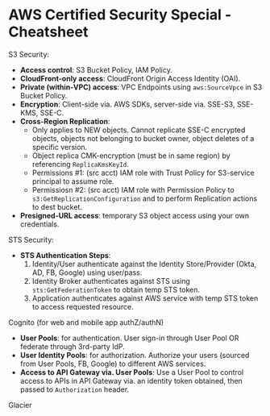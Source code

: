 # AWS Certified Security Special - Cheatsheet

S3 Security:
* __Access control__: S3 Bucket Policy, IAM Policy.
* __CloudFront-only access__: CloudFront Origin Access Identity (OAI).
* __Private (within-VPC) access__: VPC Endpoints using `aws:SourceVpce` in S3 Bucket Policy.
* __Encryption__: Client-side via. AWS SDKs, server-side via. SSE-S3, SSE-KMS, SSE-C.
* __Cross-Region Replication__:
    * Only applies to NEW objects. Cannot replicate SSE-C encrypted objects, objects not belonging to bucket owner, object deletes of a specific version.
    * Object replica CMK-encryption (must be in same region) by referencing `ReplicaKmsKeyId`.
    * Permissions #1: (src acct) IAM role with Trust Policy for S3-service principal to assume role.
    * Permissiosn #2: (src acct) IAM role with Permission Policy to `s3:GetReplicationConfiguration` and to perform Replication actions to dest bucket.
* __Presigned-URL access__: temporary S3 object access using your own credentials.

STS Security:
* __STS Authentication Steps__:
    1. Identity/User authenticate against the Identity Store/Provider (Okta, AD, FB, Google) using user/pass.
    2. Identity Broker authenticates against STS using `sts:GetFederationToken` to obtain temp STS token.
    3. Application authenticates against AWS service with temp STS token to access requested resource.

Cognito (for web and mobile app authZ/authN)
* __User Pools__: for authentication. User sign-in through User Pool OR federate through 3rd-party IdP.
* __User Identity Pools__: for authorization. Authorize your users (sourced from User Pools, FB, Google) to different AWS services.
* __Access to API Gateway via. User Pools__: Use a User Pool to control access to APIs in API Gateway via. an identity token obtained, then passed to `Authorization` header.

Glacier
